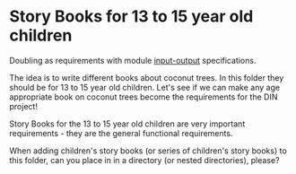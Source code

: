 # Story Books for 13 to 15 year old children

Doubling as requirements with module [input-output](https://github.com/beyond-decentralized/AIRroot/issues/4) specifications.

The idea is to write different books about coconut trees.  In this folder they should be for 13 to 15 year old children.  Let's see if we can make any age appropriate book on coconut trees become the requirements for the DIN project!

Story Books for the 13 to 15 year old children are very important requirements - they are the general functional requirements.

When adding children's story books (or series of children's story books) to this folder, can you place in in a directory (or nested directories), please?
